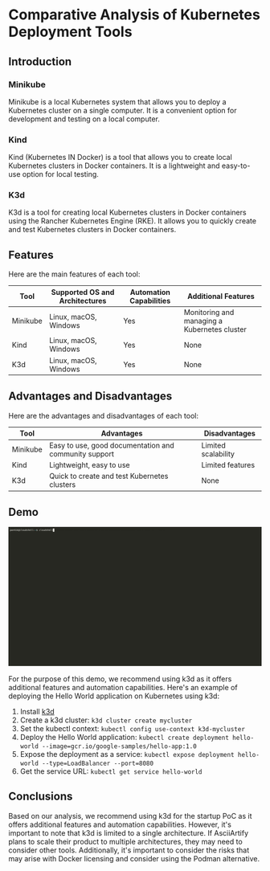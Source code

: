 # Comparative Analysis of Kubernetes Deployment Tools

## Introduction

### Minikube

Minikube is a local Kubernetes system that allows you to deploy a Kubernetes cluster on a single computer. It is a convenient option for development and testing on a local computer.

### Kind

Kind (Kubernetes IN Docker) is a tool that allows you to create local Kubernetes clusters in Docker containers. It is a lightweight and easy-to-use option for local testing.

### K3d

K3d is a tool for creating local Kubernetes clusters in Docker containers using the Rancher Kubernetes Engine (RKE). It allows you to quickly create and test Kubernetes clusters in Docker containers.

## Features

Here are the main features of each tool:

| Tool     | Supported OS and Architectures | Automation Capabilities | Additional Features                          |
| -------- | ------------------------------ | ----------------------- | -------------------------------------------- |
| Minikube | Linux, macOS, Windows          | Yes                     | Monitoring and managing a Kubernetes cluster |
| Kind     | Linux, macOS, Windows          | Yes                     | None                                         |
| K3d      | Linux, macOS, Windows          | Yes                     | None                                         |

## Advantages and Disadvantages

Here are the advantages and disadvantages of each tool:

| Tool     | Advantages                                            | Disadvantages       |
| -------- | ----------------------------------------------------- | ------------------- |
| Minikube | Easy to use, good documentation and community support | Limited scalability |
| Kind     | Lightweight, easy to use                              | Limited features    |
| K3d      | Quick to create and test Kubernetes clusters          | None                |

## Demo

![Image](data/demo.gif)

For the purpose of this demo, we recommend using k3d as it offers additional features and automation capabilities. Here's an example of deploying the Hello World application on Kubernetes using k3d:

1. Install [k3d](https://k3d.io/v5.4.9/#installation)
2. Create a k3d cluster: `k3d cluster create mycluster`
3. Set the kubectl context: `kubectl config use-context k3d-mycluster`
4. Deploy the Hello World application: `kubectl create deployment hello-world --image=gcr.io/google-samples/hello-app:1.0`
5. Expose the deployment as a service: `kubectl expose deployment hello-world --type=LoadBalancer --port=8080`
6. Get the service URL: `kubectl get service hello-world`

## Conclusions

Based on our analysis, we recommend using k3d for the startup PoC as it offers additional features and automation capabilities. However, it's important to note that k3d is limited to a single architecture. If AsciiArtify plans to scale their product to multiple architectures, they may need to consider other tools. Additionally, it's important to consider the risks that may arise with Docker licensing and consider using the Podman alternative.
